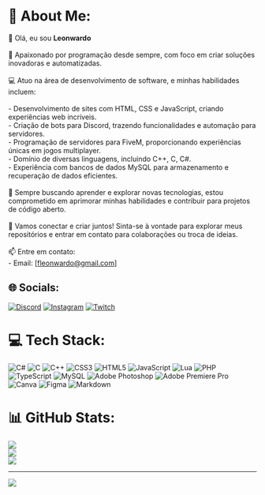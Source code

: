 # 💫 About Me:
👋 Olá, eu sou **Leonwardo** <br><br>🚀 Apaixonado por programação desde sempre, com foco em criar soluções inovadoras e automatizadas.<br><br>💻 Atuo na área de desenvolvimento de software, e minhas habilidades incluem:<br><br>- Desenvolvimento de sites com HTML, CSS e JavaScript, criando experiências web incríveis.<br>- Criação de bots para Discord, trazendo funcionalidades e automação para servidores.<br>- Programação de servidores para FiveM, proporcionando experiências únicas em jogos multiplayer.<br>- Domínio de diversas linguagens, incluindo C++, C, C#.<br>- Experiência com bancos de dados MySQL para armazenamento e recuperação de dados eficientes.<br><br>🔧 Sempre buscando aprender e explorar novas tecnologias, estou comprometido em aprimorar minhas habilidades e contribuir para projetos de código aberto.<br><br>🌟 Vamos conectar e criar juntos! Sinta-se à vontade para explorar meus repositórios e entrar em contato para colaborações ou troca de ideias.<br><br>📫 Entre em contato:<br>- Email: [fleonwardo@gmail.com]


## 🌐 Socials:
[![Discord](https://img.shields.io/badge/Discord-%237289DA.svg?logo=discord&logoColor=white)](https://discord.gg/leonwardo) [![Instagram](https://img.shields.io/badge/Instagram-%23E4405F.svg?logo=Instagram&logoColor=white)](https://instagram.com/_leonwardo_) [![Twitch](https://img.shields.io/badge/Twitch-%239146FF.svg?logo=Twitch&logoColor=white)](https://twitch.tv/Leonward0) 

# 💻 Tech Stack:
![C#](https://img.shields.io/badge/c%23-%23239120.svg?style=for-the-badge&logo=c-sharp&logoColor=white) ![C](https://img.shields.io/badge/c-%2300599C.svg?style=for-the-badge&logo=c&logoColor=white) ![C++](https://img.shields.io/badge/c++-%2300599C.svg?style=for-the-badge&logo=c%2B%2B&logoColor=white) ![CSS3](https://img.shields.io/badge/css3-%231572B6.svg?style=for-the-badge&logo=css3&logoColor=white) ![HTML5](https://img.shields.io/badge/html5-%23E34F26.svg?style=for-the-badge&logo=html5&logoColor=white) ![JavaScript](https://img.shields.io/badge/javascript-%23323330.svg?style=for-the-badge&logo=javascript&logoColor=%23F7DF1E) ![Lua](https://img.shields.io/badge/lua-%232C2D72.svg?style=for-the-badge&logo=lua&logoColor=white) ![PHP](https://img.shields.io/badge/php-%23777BB4.svg?style=for-the-badge&logo=php&logoColor=white) ![TypeScript](https://img.shields.io/badge/typescript-%23007ACC.svg?style=for-the-badge&logo=typescript&logoColor=white) ![MySQL](https://img.shields.io/badge/mysql-%2300000f.svg?style=for-the-badge&logo=mysql&logoColor=white) ![Adobe Photoshop](https://img.shields.io/badge/adobe%20photoshop-%2331A8FF.svg?style=for-the-badge&logo=adobe%20photoshop&logoColor=white) ![Adobe Premiere Pro](https://img.shields.io/badge/Adobe%20Premiere%20Pro-9999FF.svg?style=for-the-badge&logo=Adobe%20Premiere%20Pro&logoColor=white) ![Canva](https://img.shields.io/badge/Canva-%2300C4CC.svg?style=for-the-badge&logo=Canva&logoColor=white) ![Figma](https://img.shields.io/badge/figma-%23F24E1E.svg?style=for-the-badge&logo=figma&logoColor=white) ![Markdown](https://img.shields.io/badge/markdown-%23000000.svg?style=for-the-badge&logo=markdown&logoColor=white)
# 📊 GitHub Stats:
![](https://github-readme-stats.vercel.app/api?username=Leonwardo&theme=tokyonight&hide_border=false&include_all_commits=false&count_private=false)<br/>
![](https://github-readme-streak-stats.herokuapp.com/?user=Leonwardo&theme=tokyonight&hide_border=false)<br/>
![](https://github-readme-stats.vercel.app/api/top-langs/?username=Leonwardo&theme=tokyonight&hide_border=false&include_all_commits=false&count_private=false&layout=compact)

---
[![](https://visitcount.itsvg.in/api?id=Leonwardo&icon=5&color=12)](https://visitcount.itsvg.in)

<!-- Proudly created with GPRM ( https://gprm.itsvg.in ) -->
